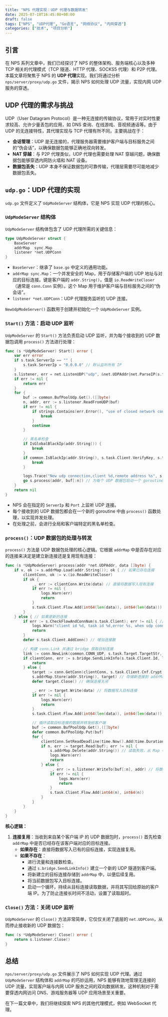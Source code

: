 ```yaml
---
title: "NPS 代理实现：UDP 代理与数据转发"
date: 2025-07-18T16:45:00+08:00
draft: false
tags: ["NPS", "UDP代理", "Go语言", "网络协议", "内网穿透"]
categories: ["技术", "项目分析"]
---
```


## 引言

在 NPS 系列文章中，我们已经探讨了 NPS 的整体架构、服务端核心以及多种 TCP 相关的代理模式（TCP 隧道、HTTP 代理、SOCKS5 代理）和 P2P 代理。本篇文章将聚焦于 NPS 的 **UDP 代理**实现。我们将通过分析 `nps/server/proxy/udp.go` 文件，揭示 NPS 如何处理 UDP 流量，实现内网 UDP 服务的穿透。

## UDP 代理的需求与挑战

UDP（User Datagram Protocol）是一种无连接的传输协议，常用于对实时性要求较高、允许少量丢包的应用，如 DNS 查询、在线游戏、音视频通话等。由于 UDP 的无连接特性，其代理实现与 TCP 代理有所不同，主要挑战在于：

*   **会话管理**：UDP 是无连接的，代理服务器需要维护客户端与目标服务之间的“伪会话”，以确保数据包能够正确地双向转发。
*   **NAT 穿越**：与 P2P 代理类似，UDP 代理也需要处理 NAT 穿越问题，确保数据包能够穿透内网防火墙和 NAT 设备。
*   **数据包丢失**：UDP 本身不保证数据包的可靠传输，代理层需要尽可能地减少数据包丢失。

## `udp.go`：UDP 代理的实现

`udp.go` 文件定义了 `UdpModeServer` 结构体，它是 NPS 实现 UDP 代理的核心。

### `UdpModeServer` 结构体

`UdpModeServer` 结构体包含了 UDP 代理所需的关键信息：

```go
type UdpModeServer struct {
    BaseServer
    addrMap  sync.Map
    listener *net.UDPConn
}
```

*   `BaseServer`：继承了 `base.go` 中定义的通用功能。
*   `addrMap sync.Map`：一个并发安全的 Map，用于存储客户端的 UDP 地址与对应的目标连接。键是客户端的 `addr.String()`，值是 `io.ReadWriteCloser`（通常是 `conn.Conn` 实例）。这个 Map 用于维护客户端与目标服务之间的“伪会话”。
*   `listener *net.UDPConn`：UDP 代理服务监听的 UDP 连接。

`NewUdpModeServer()` 函数用于创建并初始化一个 `UdpModeServer` 实例。

### `Start()` 方法：启动 UDP 监听

`UdpModeServer` 的 `Start()` 方法负责启动 UDP 监听，并为每个接收到的 UDP 数据包调用 `process()` 方法进行处理：

```go
func (s *UdpModeServer) Start() error {
    var err error
    if s.task.ServerIp == "" {
        s.task.ServerIp = "0.0.0.0" // 默认监听所有 IP
    }
    s.listener, err = net.ListenUDP("udp", &net.UDPAddr{net.ParseIP(s.task.ServerIp), s.task.Port, ""})
    if err != nil {
        return err
    }
    for {
        buf := common.BufPoolUdp.Get().([]byte)
        n, addr, err := s.listener.ReadFromUDP(buf)
        if err != nil {
            if strings.Contains(err.Error(), "use of closed network connection") {
                break
            }
            continue
        }

        // 黑名单检查
        if IsGlobalBlackIp(addr.String()) {
            break
        }
        if common.IsBlackIp(addr.String(), s.task.Client.VerifyKey, s.task.Client.BlackIpList) {
            break
        }

        logs.Trace("New udp connection,client %d,remote address %s", s.task.Client.Id, addr)
        go s.process(addr, buf[:n]) // 为每个 UDP 数据包启动一个 goroutine 处理
    }
    return nil
}
```

*   NPS 会在指定的 `ServerIp` 和 `Port` 上监听 UDP 连接。
*   每个接收到的 UDP 数据包都会在一个新的 goroutine 中由 `process()` 函数处理，以实现并发处理。
*   在处理之前，会进行全局和客户端特定的黑名单检查。

### `process()`：UDP 数据包的处理与转发

`process()` 方法是 UDP 数据包处理的核心逻辑。它根据 `addrMap` 中是否存在对应的连接来决定是建立新连接还是复用现有连接：

```go
func (s *UdpModeServer) process(addr *net.UDPAddr, data []byte) {
    if v, ok := s.addrMap.Load(addr.String()); ok { // 如果已存在连接
        clientConn, ok := v.(io.ReadWriteCloser)
        if ok {
            _, err := clientConn.Write(data) // 直接将数据写入现有连接
            if err != nil {
                logs.Warn(err)
                return
            }
            s.task.Client.Flow.Add(int64(len(data)), int64(len(data))) // 流量统计
        }
    } else { // 如果是新的连接
        if err := s.CheckFlowAndConnNum(s.task.Client); err != nil { // 流量和连接数检查
            logs.Warn("client id %d, task id %d,error %s, when udp connection", s.task.Client.Id, s.task.Id, err.Error())
            return
        }
        defer s.task.Client.AddConn() // 增加连接数

        // 构建 conn.Link 并通过 bridge 获取目标连接
        link := conn.NewLink(common.CONN_UDP, s.task.Target.TargetStr, s.task.Client.Cnf.Crypt, s.task.Client.Cnf.Compress, addr.String(), s.task.Target.LocalProxy, "")
        if clientConn, err := s.bridge.SendLinkInfo(s.task.Client.Id, link, s.task); err != nil {
            return
        } else {
            target := conn.GetConn(clientConn, s.task.Client.Cnf.Crypt, s.task.Client.Cnf.Compress, nil, true)
            s.addrMap.Store(addr.String(), target) // 存储新连接到 addrMap
            defer target.Close() // 确保连接关闭

            _, err := target.Write(data) // 将数据写入目标连接
            if err != nil {
                logs.Warn(err)
                return
            }
            s.task.Client.Flow.Add(int64(len(data)), int64(len(data))) // 流量统计

            // 循环读取目标连接的数据并转发给客户端
            buf := common.BufPoolUdp.Get().([]byte)
            defer common.BufPoolUdp.Put(buf)
            for {
                clientConn.SetReadDeadline(time.Now().Add(time.Duration(60) * time.Second)) // 设置读取超时
                if n, err := target.Read(buf); err != nil {
                    s.addrMap.Delete(addr.String()) // 读取失败，从 Map 中删除连接
                    logs.Warn(err)
                    return
                } else {
                    _, err := s.listener.WriteTo(buf[:n], addr) // 将数据写回客户端
                    if err != nil {
                        logs.Warn(err)
                        return
                    }
                    s.task.Client.Flow.Add(int64(n), int64(n))
                }
            }
        }
    }
}
```

**核心逻辑：**

1.  **连接复用**：当收到来自某个客户端 IP 的 UDP 数据包时，`process()` 首先检查 `addrMap` 中是否已经存在该客户端对应的目标连接。
    *   **如果存在**：直接将数据写入已有的目标连接，实现连接复用。
    *   **如果不存在**：
        *   进行流量和连接数检查。
        *   通过 `s.bridge.SendLinkInfo()` 建立一个新的 UDP 隧道到客户端。
        *   将新建立的目标连接存储到 `addrMap` 中，以便后续复用。
        *   将当前数据包写入目标连接。
        *   启动一个循环，持续从目标连接读取数据，并将其写回给原始的客户端 IP。为了防止连接长时间不活动，设置了读取超时。

### `Close()` 方法：关闭 UDP 监听

`UdpModeServer` 的 `Close()` 方法非常简单，它仅仅关闭了底层的 `net.UDPConn`，从而停止接收新的 UDP 数据包：

```go
func (s *UdpModeServer) Close() error {
    return s.listener.Close()
}
```

## 总结

`nps/server/proxy/udp.go` 文件展示了 NPS 如何实现 UDP 代理。通过 `UdpModeServer` 结构体和 `addrMap` 的巧妙运用，NPS 能够有效地管理无连接的 UDP 流量，实现客户端与内网 UDP 服务之间的双向数据转发。这种机制对于需要穿透内网访问 DNS、游戏服务器等 UDP 应用场景至关重要。

在下一篇文章中，我们将继续探索 NPS 的其他代理模式，例如 WebSocket 代理。

